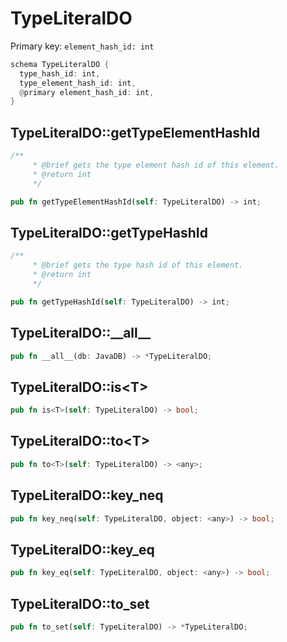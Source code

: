 # TypeLiteralDO

Primary key: `element_hash_id: int`

```rust
schema TypeLiteralDO {
  type_hash_id: int,
  type_element_hash_id: int,
  @primary element_hash_id: int,
}
```
## TypeLiteralDO::getTypeElementHashId

```rust
/**
     * @brief gets the type element hash id of this element.
     * @return int
     */
```
```rust
pub fn getTypeElementHashId(self: TypeLiteralDO) -> int;
```
## TypeLiteralDO::getTypeHashId

```rust
/**
     * @brief gets the type hash id of this element.
     * @return int
     */
```
```rust
pub fn getTypeHashId(self: TypeLiteralDO) -> int;
```
## TypeLiteralDO::\_\_all\_\_

```rust
pub fn __all__(db: JavaDB) -> *TypeLiteralDO;
```
## TypeLiteralDO::is\<T\>

```rust
pub fn is<T>(self: TypeLiteralDO) -> bool;
```
## TypeLiteralDO::to\<T\>

```rust
pub fn to<T>(self: TypeLiteralDO) -> <any>;
```
## TypeLiteralDO::key\_neq

```rust
pub fn key_neq(self: TypeLiteralDO, object: <any>) -> bool;
```
## TypeLiteralDO::key\_eq

```rust
pub fn key_eq(self: TypeLiteralDO, object: <any>) -> bool;
```
## TypeLiteralDO::to\_set

```rust
pub fn to_set(self: TypeLiteralDO) -> *TypeLiteralDO;
```
